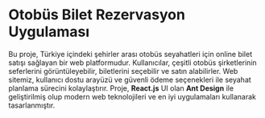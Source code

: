 # Otobüs Bilet Rezervasyon Uygulaması

Bu proje, Türkiye içindeki şehirler arası otobüs seyahatleri için online bilet satışı sağlayan bir web platformudur. Kullanıcılar, çeşitli otobüs şirketlerinin seferlerini görüntüleyebilir, biletlerini seçebilir ve satın alabilirler. Web sitemiz, kullanıcı dostu arayüzü ve güvenli ödeme seçenekleri ile seyahat planlama sürecini kolaylaştırır. Proje, <strong>React.js</strong> UI olan <strong>Ant Design</strong> ile geliştirilmiş olup modern web teknolojileri ve en iyi uygulamaları kullanarak tasarlanmıştır.
